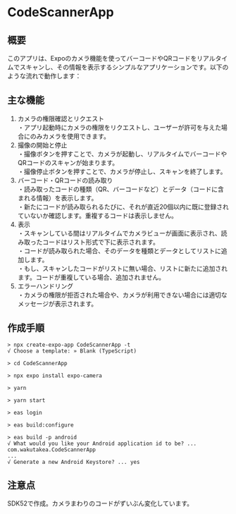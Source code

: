 # CodeScannerApp

## 概要

このアプリは、Expoのカメラ機能を使ってバーコードやQRコードをリアルタイムでスキャンし、その情報を表示するシンプルなアプリケーションです。以下のような流れで動作します：

## 主な機能

1. カメラの権限確認とリクエスト<br>
・アプリ起動時にカメラの権限をリクエストし、ユーザーが許可を与えた場合にのみカメラを使用できます。
1. 撮像の開始と停止<br>
・撮像ボタンを押すことで、カメラが起動し、リアルタイムでバーコードやQRコードのスキャンが始まります。<br>
・撮像停止ボタンを押すことで、カメラが停止し、スキャンを終了します。
1. バーコード・QRコードの読み取り<br>
・読み取ったコードの種類（QR、バーコードなど）とデータ（コードに含まれる情報）を表示します。<br>
・新たにコードが読み取られるたびに、それが直近20個以内に既に登録されていないか確認します。重複するコードは表示しません。
1. 表示<br>
・スキャンしている間はリアルタイムでカメラビューが画面に表示され、読み取ったコードはリスト形式で下に表示されます。<br>
・コードが読み取られた場合、そのデータを種類とデータとしてリストに追加します。<br>
・もし、スキャンしたコードがリストに無い場合、リストに新たに追加されます。コードが重複している場合、追加されません。
1. エラーハンドリング<br>
・カメラの権限が拒否された場合や、カメラが利用できない場合には適切なメッセージが表示されます。

## 作成手順

```shell
> npx create-expo-app CodeScannerApp -t
√ Choose a template: » Blank (TypeScript)

> cd CodeScannerApp

> npx expo install expo-camera

> yarn

> yarn start

> eas login

> eas build:configure

> eas build -p android
√ What would you like your Android application id to be? ... com.wakutakea.CodeScannerApp
...
√ Generate a new Android Keystore? ... yes
```

## 注意点

SDK52で作成。カメラまわりのコードがずいぶん変化しています。